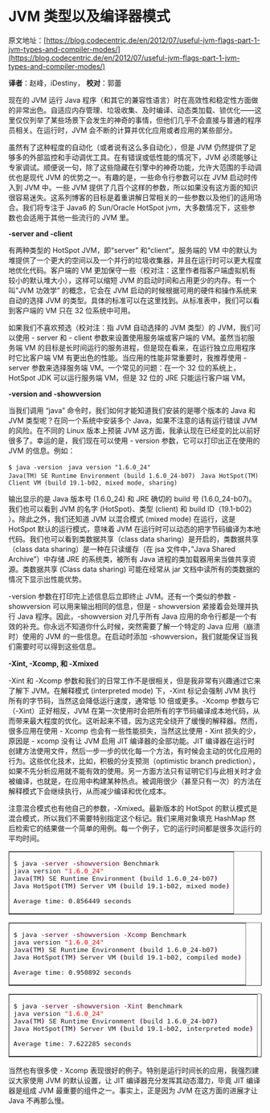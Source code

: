 
# JVM 类型以及编译器模式

原文地址：[https://blog.codecentric.de/en/2012/07/useful-jvm-flags-part-1-jvm-types-and-compiler-modes/](https://blog.codecentric.de/en/2012/07/useful-jvm-flags-part-1-jvm-types-and-compiler-modes/)

**译者**：赵峰，iDestiny，	 **校对**：郭蕾

现在的 JVM 运行 Java 程序（和其它的兼容性语言）时在高效性和稳定性方面做的非常出色。自适应内存管理、垃圾收集、及时编译、动态类加载、锁优化——这里仅仅列举了某些场景下会发生的神奇的事情，但他们几乎不会直接与普通的程序员相关。在运行时，JVM 会不断的计算并优化应用或者应用的某些部分。

虽然有了这种程度的自动化（或者说有这么多自动化），但是 JVM 仍然提供了足够多的外部监控和手动调优工具。在有错误或低性能的情况下，JVM 必须能够让专家调试。顺便说一句，除了这些隐藏在引擎中的神奇功能，允许大范围的手动调优也是现代 JVM 的优势之一。有趣的是，一些命令行参数可以在 JVM 启动时传入到 JVM 中。一些 JVM 提供了几百个这样的参数，所以如果没有这方面的知识很容易迷失。这系列博客的目标是着重讲解日常相关的一些参数以及他们的适用场合。我们将专注于 Java6 的 Sun/Oracle HotSpot jvm，大多数情况下，这些参数也会适用于其他一些流行的 JVM 里。

**-server and -client**

有两种类型的 HotSpot JVM，即“server” 和“client”。服务端的 VM 中的默认为堆提供了一个更大的空间以及一个并行的垃圾收集器，并且在运行时可以更大程度地优化代码。客户端的 VM 更加保守一些（校对注：这里作者指客户端虚拟机有较小的默认堆大小），这样可以缩短 JVM 的启动时间和占用更少的内存。有一个叫”JVM 功效学” 的概念，它会在 JVM 启动的时候根据可用的硬件和操作系统来自动的选择 JVM 的类型。具体的标准可以在这里找到。从标准表中，我们可以看到客户端的 VM 只在 32 位系统中可用。

如果我们不喜欢预选（校对注：指 JVM 自动选择的 JVM 类型）的 JVM，我们可以使用 - server 和 - client 参数来设置使用服务端或客户端的 VM。虽然当初服务端 VM 的目标是长时间运行的服务进程，但是现在看来，在运行独立应用程序时它比客户端 VM 有更出色的性能。当应用的性能非常重要时，我推荐使用 - server 参数来选择服务端 VM。一个常见的问题：在一个 32 位的系统上，HotSpot JDK 可以运行服务端 VM，但是 32 位的 JRE 只能运行客户端 VM。

**-version and -showversion**

当我们调用 “java” 命令时，我们如何才能知道我们安装的是哪个版本的 Java 和 JVM 类型呢？在同一个系统中安装多个 Java，如果不注意的话有运行错误 JVM 的风险。在不同的 Linux 版本上预装 JVM 这方面，我承认现在已经变的比以前好很多了。幸运的是，我们现在可以使用 - version 参数，它可以打印出正在使用的 JVM 的信息。例如：

`$ java -version ` 
`java version "1.6.0_24"`  
`Java(TM) SE Runtime Environment (build 1.6.0_24-b07) ` 
`Java HotSpot(TM) Client VM (build 19.1-b02, mixed mode, sharing)`

输出显示的是 Java 版本号 (1.6.0_24) 和 JRE 确切的 build 号 (1.6.0_24-b07)。我们也可以看到 JVM 的名字 (HotSpot)、类型 (client) 和 build ID（19.1-b02) ）。除此之外，我们还知道 JVM 以混合模式 (mixed mode) 在运行，这是 HotSpot 默认的运行模式，意味着 JVM 在运行时可以动态的把字节码编译为本地代码。我们也可以看到类数据共享（class data sharing）是开启的，类数据共享（class data sharing）是一种在只读缓存（在 jsa 文件中，”Java Shared Archive”）中存储 JRE 的系统类，被所有 Java 进程的类加载器用来当做共享资源。类数据共享 (Class data sharing) 可能在经常从 jar 文档中读所有的类数据的情况下显示出性能优势。

-version 参数在打印完上述信息后立即终止 JVM。还有一个类似的参数 - showversion 可以用来输出相同的信息，但是 - showversion 紧接着会处理并执行 Java 程序。因此，-showversion 对几乎所有 Java 应用的命令行都是一个有效的补充。你永远不知道你什么时候，突然需要了解一个特定的 Java 应用（崩溃时）使用的 JVM 的一些信息。在启动时添加 -showversion，我们就能保证当我们需要时可以得到这些信息。

**-Xint, -Xcomp, 和 -Xmixed**

-Xint 和 -Xcomp 参数和我们的日常工作不是很相关，但是我非常有兴趣通过它来了解下 JVM。在解释模式 (interpreted mode) 下，-Xint 标记会强制 JVM 执行所有的字节码，当然这会降低运行速度，通常低 10 倍或更多。-Xcomp 参数与它（-Xint）正好相反，JVM 在第一次使用时会把所有的字节码编译成本地代码，从而带来最大程度的优化。这听起来不错，因为这完全绕开了缓慢的解释器。然而，很多应用在使用 - Xcomp 也会有一些性能损失，当然这比使用 - Xint 损失的少，原因是 - xcomp 没有让 JVM 启用 JIT 编译器的全部功能。JIT 编译器在运行时创建方法使用文件，然后一步一步的优化每一个方法，有时候会主动的优化应用的行为。这些优化技术，比如，积极的分支预测（optimistic branch prediction），如果不先分析应用就不能有效的使用。另一方面方法只有证明它们与此相关时才会被编译，也就是，在应用中构建某种热点。被调用很少（甚至只有一次）的方法在解释模式下会继续执行，从而减少编译和优化成本。

注意混合模式也有他自己的参数，-Xmixed。最新版本的 HotSpot 的默认模式是混合模式，所以我们不需要特别指定这个标记。我们来用对象填充 HashMap 然后检索它的结果做一个简单的用例。每一个例子，它的运行时间都是很多次运行的平均时间。

<div style="color: #110000;">
<table border="1" cellspacing="0" cellpadding="2">
<tbody>
<tr>
<td>
<pre>$ java <span style="color: #660033;">-server</span> <span style="color: #660033;">-showversion</span> Benchmark
java version <span style="color: #ff0000;">"1.6.0_24"</span>
Java<span style="font-weight: bold; color: #7a0874;">(</span>TM<span style="font-weight: bold; color: #7a0874;">)</span> SE Runtime Environment <span style="font-weight: bold; color: #7a0874;">(</span>build 1.6.0_24-b07<span style="font-weight: bold; color: #7a0874;">)</span>
Java HotSpot<span style="font-weight: bold; color: #7a0874;">(</span>TM<span style="font-weight: bold; color: #7a0874;">)</span> Server VM <span style="font-weight: bold; color: #7a0874;">(</span>build 19.1-b02, mixed mode<span style="font-weight: bold; color: #7a0874;">)</span>
&nbsp;
Average time: 0.856449 seconds</pre>
</td>
</tr>
</tbody>
</table>
</div>

<div style="color: #110000;">
<table border="1" cellspacing="0" cellpadding="2">
<tbody>
<tr>
<td>
<pre>$ java <span style="color: #660033;">-server</span> <span style="color: #660033;">-showversion</span> <span style="color: #660033;">-Xcomp</span> Benchmark
java version <span style="color: #ff0000;">"1.6.0_24"</span>
Java<span style="font-weight: bold; color: #7a0874;">(</span>TM<span style="font-weight: bold; color: #7a0874;">)</span> SE Runtime Environment <span style="font-weight: bold; color: #7a0874;">(</span>build 1.6.0_24-b07<span style="font-weight: bold; color: #7a0874;">)</span>
Java HotSpot<span style="font-weight: bold; color: #7a0874;">(</span>TM<span style="font-weight: bold; color: #7a0874;">)</span> Server VM <span style="font-weight: bold; color: #7a0874;">(</span>build 19.1-b02, compiled mode<span style="font-weight: bold; color: #7a0874;">)</span>
&nbsp;
Average time: 0.950892 seconds</pre>
</td>
</tr>
</tbody>
</table>
</div>

<table border="1" cellspacing="0" cellpadding="2">
<tbody>
<tr>
<td>
<pre>$ java <span style="color: #660033;">-server</span> <span style="color: #660033;">-showversion</span> <span style="color: #660033;">-Xint</span> Benchmark
java version <span style="color: #ff0000;">"1.6.0_24"</span>
Java<span style="font-weight: bold; color: #7a0874;">(</span>TM<span style="font-weight: bold; color: #7a0874;">)</span> SE Runtime Environment <span style="font-weight: bold; color: #7a0874;">(</span>build 1.6.0_24-b07<span style="font-weight: bold; color: #7a0874;">)</span>
Java HotSpot<span style="font-weight: bold; color: #7a0874;">(</span>TM<span style="font-weight: bold; color: #7a0874;">)</span> Server VM <span style="font-weight: bold; color: #7a0874;">(</span>build 19.1-b02, interpreted mode<span style="font-weight: bold; color: #7a0874;">)</span>
&nbsp;
Average time: 7.622285 seconds</pre>
</td>
</tr>
</tbody>
</table>

当然也有很多使 - Xcomp 表现很好的例子。特别是运行时间长的应用，我强烈建议大家使用 JVM 的默认设置，让 JIT 编译器充分发挥其动态潜力，毕竟 JIT 编译器是组成 JVM 最重要的组件之一。事实上，正是因为 JVM 在这方面的进展才让 Java 不再那么慢。